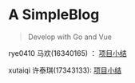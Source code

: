# A SimpleBlog

> Develop with Go and Vue

rye0410  马欢(16340165) ： [项目小结](https://github.com/rye0410/hello-world/blob/master/HWServiceComputing/Mahuan_简单%20web%20服务与客户端开发实战小结.md)

xutaiqi  许泰琪(17343133): [项目小结](https://blog.csdn.net/xutaiqi/article/details/103458098)
